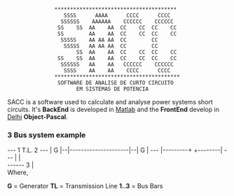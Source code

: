                    ***************************************
                      SSSS      AAAA      CCCC      CCCC
                     SSSSSS    AAAAAA    CCCCCC    CCCCCC                                         
                    SS    SS  AA    AA  CC    CC  CC    CC
                    SS        AA    AA  CC    CC  CC    CC
                     SSSSS    AA AA AA  CC        CC 
                      SSSSS   AA AA AA  CC        CC
                          SS  AA    AA  CC    CC  CC    CC
                    SS    SS  AA    AA  CC    CC  CC    CC
                     SSSSSS   AA    AA   CCCCCC    CCCCCC
                      SSSS    AA    AA    CCCC      CCCC 
                   **************************************** 
                    SOFTWARE DE ANALISE DE CURTO CIRCUITO
                          EM SISTEMAS DE POTENCIA 

SACC is a software used to calculate and analyse power systems short circuits. It's **BackEnd** is developed in [Matlab](https://www.mathworks.com/products/matlab.html) and the **FrontEnd** develop in [Delhi](https://www.embarcadero.com/products/delphi) **Object-Pascal**.

### 3 Bus system example

  ---   1         T.L.        2   --- 
 | G |--|---------------------|--| G |
  ---   |---------+  +--------|   ---
                  |  |                   
                 ------ 3
                   |                   
Where, 

**G**    = Generator
**TL**   = Transmission Line
**1..3** = Bus Bars
